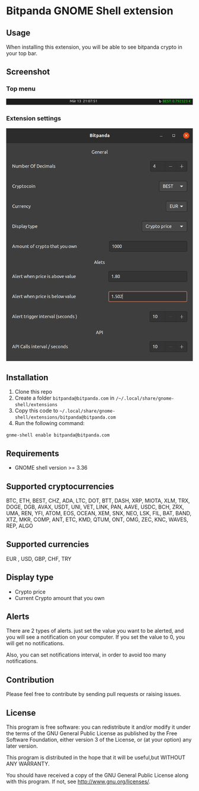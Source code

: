 # Bitpanda GNOME Shell extension

## Usage

When installing this extension, you will be able to see bitpanda crypto in your top bar.

## Screenshot

### Top menu 

![Top Menu](https://github.com/nicumicle/bitpanda-gnome-shell/blob/master/screenshots/screen-shot-1.png)

### Extension settings

![Extension settings](https://github.com/nicumicle/bitpanda-gnome-shell/blob/master/screenshots/screen-shot-2.png)

## Installation
 1. Clone this repo
 2. Create a folder `bitpanda@bitpanda.com` in `/~/.local/share/gnome-shell/extensions`
 3. Copy this code to `~/.local/share/gnome-shell/extensions/bitpanda@bitpanda.com`
 4. Run the following command: 

``
	gnme-shell enable bitpanda@bitpanda.com
``

## Requirements
- GNOME shell version >= 3.36

## Supported cryptocurrencies

BTC, ETH, BEST, CHZ, ADA, LTC, DOT, BTT, DASH, XRP, MIOTA, XLM, TRX, DOGE, DGB, AVAX, USDT, UNI, VET, LINK, PAN, AAVE, USDC, BCH, ZRX, UMA, REN, YFI, ATOM,  EOS, OCEAN, XEM, SNX, NEO, LSK, FIL, BAT, BAND, XTZ, MKR, COMP, ANT, ETC, KMD, QTUM, ONT, OMG, ZEC, KNC, WAVES, REP, ALGO

## Supported currencies

  EUR , USD, GBP, CHF, TRY

## Display type

- Crypto price
- Current Crypto amount that you own 

## Alerts
 There are 2 types of alerts. just set the value you want to be alerted, and you will see a notification on your computer.
If you set the value to 0, you will get no notifications.

Also, you can set notifications interval, in order to avoid too many notifications.

## Contribution

Please feel free to contribute by sending pull requests or raising issues.

## License

 This program is free software: you can redistribute it and/or modify it under the terms of the GNU General Public License as published by the Free Software Foundation, either version 3 of the License, or (at your option) any later version.
 
 This program is distributed in the hope that it will be useful,but WITHOUT ANY WARRANTY.

 You should have received a copy of the GNU General Public License along with this program.  If not, see <http://www.gnu.org/licenses/>.
